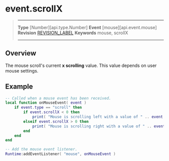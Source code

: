 
# event.scrollX

> --------------------- ------------------------------------------------------------------------------------------
> __Type__              [Number][api.type.Number]
> __Event__             [mouse][api.event.mouse]
> __Revision__          [REVISION_LABEL](REVISION_URL)
> __Keywords__          mouse, scrollX
> --------------------- ------------------------------------------------------------------------------------------

## Overview

The mouse scroll's current __x scrolling__ value. This value depends on user mouse settings.

## Example
 
``````lua
-- Called when a mouse event has been received.
local function onMouseEvent( event )
    if event.type == "scroll" then
        if event.scrollX < 0 then
            print( "Mouse is scrolling left with a value of " .. event.scrollX .. "." )
        elseif event.scrollX > 0 then
            print( "Mouse is scrolling right with a value of " .. event.scrollX .. "." )
        end
    end
end

-- Add the mouse event listener.
Runtime:addEventListener( "mouse", onMouseEvent )
``````